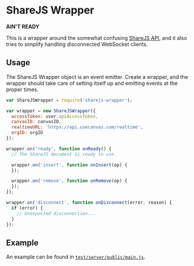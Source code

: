 # ShareJS Wrapper

**AIN'T READY**

This is a wrapper around the somewhat confusing
[ShareJS API](https://github.com/share/ShareJS/tree/v0.7.40), and it also tries
to simplify handling disconnected WebSocket clients.

## Usage

The ShareJS Wrapper object is an event emitter. Create a wrapper, and the
wrapper should take care of setting itself up and emitting events at the proper
times.

```javascript
var ShareJSWrapper = require('sharejs-wrapper');

var wrapper = new ShareJSWrapper({
  accessToken: user.apiAccessToken,
  canvasID: canvasID,
  realtimeURL: 'https://api.usecanvas.com/realtime',
  orgID: orgID
});

wrapper.on('ready', function onReady() {
  // The ShareJS document is ready to use.

  wrapper.on('insert', function onInsert(op) {
  });

  wrapper.on('remove', function onRemove(op) {
  });
});

wrapper.on('disconnect', function onDisconnect(error, reason) {
  if (error) {
    // Unexpected disconnection...
  }
});
```

## Example

An example can be found in
[`test/server/public/main.js`](https://github.com/usecanvas/sharejs-wrapper/blob/master/test/server/public/main.js).
